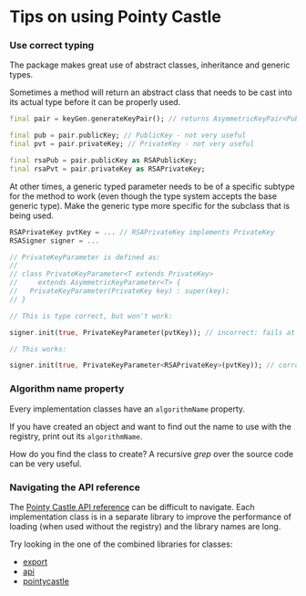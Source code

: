# Tips on using Pointy Castle

### Use correct typing

The package makes great use of abstract classes, inheritance and
generic types.

Sometimes a method will return an abstract class that needs to be
cast into its actual type before it can be properly used.

```dart
final pair = keyGen.generateKeyPair(); // returns AsymmetricKeyPair<PublicKey, PrivateKey>

final pub = pair.publicKey; // PublicKey - not very useful
final pvt = pair.privateKey; // PrivateKey - not very useful

final rsaPub = pair.publicKey as RSAPublicKey;
final rsaPvt = pair.privateKey as RSAPrivateKey;
```

At other times, a generic typed parameter needs to be of a specific
subtype for the method to work (even though the type system accepts
the base generic type). Make the generic type more specific for the
subclass that is being used.

```dart
RSAPrivateKey pvtKey = ... // RSAPrivateKey implements PrivateKey
RSASigner signer = ...

// PrivateKeyParameter is defined as:
//
// class PrivateKeyParameter<T extends PrivateKey>
//     extends AsymmetricKeyParameter<T> {
//   PrivateKeyParameter(PrivateKey key) : super(key);
// }

// This is type correct, but won't work:

signer.init(true, PrivateKeyParameter(pvtKey)); // incorrect: fails at runtime

// This works:

signer.init(true, PrivateKeyParameter<RSAPrivateKey>(pvtKey)); // correct
```



### Algorithm name property

Every implementation classes have an `algorithmName` property.

If you have created an object and want to find out the name to use
with the registry, print out its `algorithmName`.

How do you find the class to create? A recursive _grep_ over the
source code can be very useful.

### Navigating the API reference

The [Pointy Castle API
reference](https://pub.dev/documentation/pointycastle/latest/) can be
difficult to navigate. Each implementation class is in a separate
library to improve the performance of loading (when used without the
registry) and the library names are long.

Try looking in the one of the combined libraries for classes:

- [export](https://pub.dev/documentation/pointycastle/latest/export/export-library.html)
- [api](https://pub.dev/documentation/pointycastle/latest/api/api-library.html)
- [pointycastle](https://pub.dev/documentation/pointycastle/latest/pointycastle/pointycastle-library.html)
